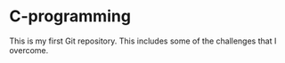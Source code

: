 # C-programming
This is my first Git repository. This includes some of the challenges that I overcome.
